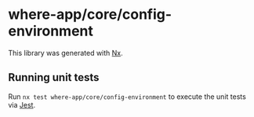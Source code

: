 # where-app/core/config-environment

This library was generated with [Nx](https://nx.dev).

## Running unit tests

Run `nx test where-app/core/config-environment` to execute the unit tests via [Jest](https://jestjs.io).
